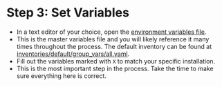 # Step 3: Set Variables
* In a text editor of your choice, open the [environment variables file](https://github.com/IBM/Ansible-OpenShift-Provisioning/blob/main/inventories/default/group_vars/all.yaml).
* This is the master variables file and you will likely reference it many times throughout the process. The default inventory can be found at [inventories/default/group_vars/all.yaml](https://github.com/IBM/Ansible-OpenShift-Provisioning/blob/main/inventories/default/group_vars/all.yaml).
* Fill out the variables marked with `X` to match your specific installation. 
* This is the most important step in the process. Take the time to make sure everything here is correct.
